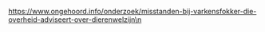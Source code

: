 https://www.ongehoord.info/onderzoek/misstanden-bij-varkensfokker-die-overheid-adviseert-over-dierenwelzijn\n
